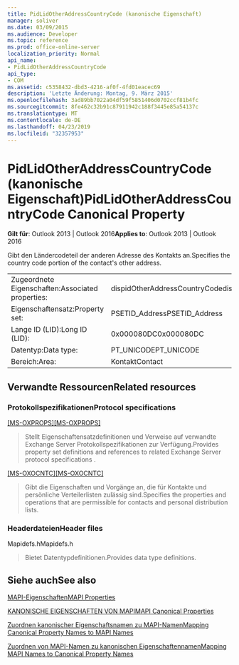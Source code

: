 ```yaml
---
title: PidLidOtherAddressCountryCode (kanonische Eigenschaft)
manager: soliver
ms.date: 03/09/2015
ms.audience: Developer
ms.topic: reference
ms.prod: office-online-server
localization_priority: Normal
api_name:
- PidLidOtherAddressCountryCode
api_type:
- COM
ms.assetid: c5358432-dbd3-4216-af0f-4fd01eacec69
description: 'Letzte Änderung: Montag, 9. März 2015'
ms.openlocfilehash: 3ad89bb7022a04df59f5851406d0702ccf81b4fc
ms.sourcegitcommit: 8fe462c32b91c87911942c188f3445e85a54137c
ms.translationtype: MT
ms.contentlocale: de-DE
ms.lasthandoff: 04/23/2019
ms.locfileid: "32357953"
---
```

# <a name="pidlidotheraddresscountrycode-canonical-property"></a><span data-ttu-id="a6846-103">PidLidOtherAddressCountryCode (kanonische Eigenschaft)</span><span class="sxs-lookup"><span data-stu-id="a6846-103">PidLidOtherAddressCountryCode Canonical Property</span></span>

  
  
<span data-ttu-id="a6846-104">**Gilt für**: Outlook 2013 | Outlook 2016</span><span class="sxs-lookup"><span data-stu-id="a6846-104">**Applies to**: Outlook 2013 | Outlook 2016</span></span> 
  
<span data-ttu-id="a6846-105">Gibt den Ländercodeteil der anderen Adresse des Kontakts an.</span><span class="sxs-lookup"><span data-stu-id="a6846-105">Specifies the country code portion of the contact's other address.</span></span>
  
|||
|:-----|:-----|
|<span data-ttu-id="a6846-106">Zugeordnete Eigenschaften:</span><span class="sxs-lookup"><span data-stu-id="a6846-106">Associated properties:</span></span>  <br/> |<span data-ttu-id="a6846-107">dispidOtherAddressCountryCode</span><span class="sxs-lookup"><span data-stu-id="a6846-107">dispidOtherAddressCountryCode</span></span>  <br/> |
|<span data-ttu-id="a6846-108">Eigenschaftensatz:</span><span class="sxs-lookup"><span data-stu-id="a6846-108">Property set:</span></span>  <br/> |<span data-ttu-id="a6846-109">PSETID_Address</span><span class="sxs-lookup"><span data-stu-id="a6846-109">PSETID_Address</span></span>  <br/> |
|<span data-ttu-id="a6846-110">Lange ID (LID):</span><span class="sxs-lookup"><span data-stu-id="a6846-110">Long ID (LID):</span></span>  <br/> |<span data-ttu-id="a6846-111">0x000080DC</span><span class="sxs-lookup"><span data-stu-id="a6846-111">0x000080DC</span></span>  <br/> |
|<span data-ttu-id="a6846-112">Datentyp:</span><span class="sxs-lookup"><span data-stu-id="a6846-112">Data type:</span></span>  <br/> |<span data-ttu-id="a6846-113">PT_UNICODE</span><span class="sxs-lookup"><span data-stu-id="a6846-113">PT_UNICODE</span></span>  <br/> |
|<span data-ttu-id="a6846-114">Bereich:</span><span class="sxs-lookup"><span data-stu-id="a6846-114">Area:</span></span>  <br/> |<span data-ttu-id="a6846-115">Kontakt</span><span class="sxs-lookup"><span data-stu-id="a6846-115">Contact</span></span>  <br/> |
   
## <a name="related-resources"></a><span data-ttu-id="a6846-116">Verwandte Ressourcen</span><span class="sxs-lookup"><span data-stu-id="a6846-116">Related resources</span></span>

### <a name="protocol-specifications"></a><span data-ttu-id="a6846-117">Protokollspezifikationen</span><span class="sxs-lookup"><span data-stu-id="a6846-117">Protocol specifications</span></span>

<span data-ttu-id="a6846-118">[[MS-OXPROPS]](https://msdn.microsoft.com/library/f6ab1613-aefe-447d-a49c-18217230b148%28Office.15%29.aspx)</span><span class="sxs-lookup"><span data-stu-id="a6846-118">[[MS-OXPROPS]](https://msdn.microsoft.com/library/f6ab1613-aefe-447d-a49c-18217230b148%28Office.15%29.aspx)</span></span>
  
> <span data-ttu-id="a6846-119">Stellt Eigenschaftensatzdefinitionen und Verweise auf verwandte Exchange Server Protokollspezifikationen zur Verfügung.</span><span class="sxs-lookup"><span data-stu-id="a6846-119">Provides property set definitions and references to related Exchange Server protocol specifications .</span></span>
    
<span data-ttu-id="a6846-120">[[MS-OXOCNTC]](https://msdn.microsoft.com/library/9b636532-9150-4836-9635-9c9b756c9ccf%28Office.15%29.aspx)</span><span class="sxs-lookup"><span data-stu-id="a6846-120">[[MS-OXOCNTC]](https://msdn.microsoft.com/library/9b636532-9150-4836-9635-9c9b756c9ccf%28Office.15%29.aspx)</span></span>
  
> <span data-ttu-id="a6846-121">Gibt die Eigenschaften und Vorgänge an, die für Kontakte und persönliche Verteilerlisten zulässig sind.</span><span class="sxs-lookup"><span data-stu-id="a6846-121">Specifies the properties and operations that are permissible for contacts and personal distribution lists.</span></span>
    
### <a name="header-files"></a><span data-ttu-id="a6846-122">Headerdateien</span><span class="sxs-lookup"><span data-stu-id="a6846-122">Header files</span></span>

<span data-ttu-id="a6846-123">Mapidefs.h</span><span class="sxs-lookup"><span data-stu-id="a6846-123">Mapidefs.h</span></span>
  
> <span data-ttu-id="a6846-124">Bietet Datentypdefinitionen.</span><span class="sxs-lookup"><span data-stu-id="a6846-124">Provides data type definitions.</span></span>
    
## <a name="see-also"></a><span data-ttu-id="a6846-125">Siehe auch</span><span class="sxs-lookup"><span data-stu-id="a6846-125">See also</span></span>



[<span data-ttu-id="a6846-126">MAPI-Eigenschaften</span><span class="sxs-lookup"><span data-stu-id="a6846-126">MAPI Properties</span></span>](mapi-properties.md)
  
[<span data-ttu-id="a6846-127">KANONISCHE EIGENSCHAFTEN VON MAPI</span><span class="sxs-lookup"><span data-stu-id="a6846-127">MAPI Canonical Properties</span></span>](mapi-canonical-properties.md)
  
[<span data-ttu-id="a6846-128">Zuordnen kanonischer Eigenschaftsnamen zu MAPI-Namen</span><span class="sxs-lookup"><span data-stu-id="a6846-128">Mapping Canonical Property Names to MAPI Names</span></span>](mapping-canonical-property-names-to-mapi-names.md)
  
[<span data-ttu-id="a6846-129">Zuordnen von MAPI-Namen zu kanonischen Eigenschaftennamen</span><span class="sxs-lookup"><span data-stu-id="a6846-129">Mapping MAPI Names to Canonical Property Names</span></span>](mapping-mapi-names-to-canonical-property-names.md)

